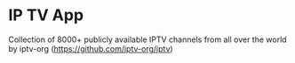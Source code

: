 # IP TV App

Collection of 8000+ publicly available IPTV channels from all over the world by iptv-org (https://github.com/iptv-org/iptv)




